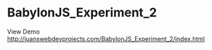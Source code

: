 # BabylonJS_Experiment_2

View Demo http://juanswebdevprojects.com/BabylonJS_Experiment_2/index.html

